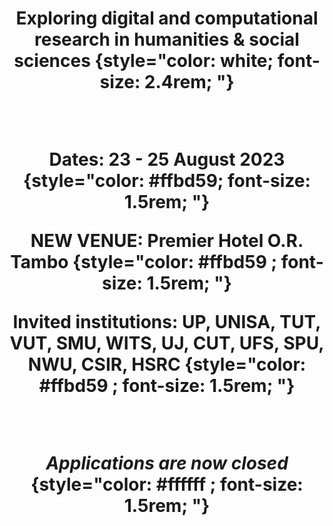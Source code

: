---
widget: hero
headless: true
weight: 10
title: | 
  Exploring digital and computational research in humanities & social sciences
    {style="color: white; font-size: 2.4rem; "} 

  <br>
  
  __Dates:__ 23 - 25 August 2023
    {style="color: #ffbd59; font-size: 1.5rem; "} 

  __NEW VENUE__: Premier Hotel O.R. Tambo 
    {style="color: #ffbd59 ; font-size: 1.5rem; "} 

  __Invited institutions__:  UP, UNISA, TUT, VUT, SMU, WITS, UJ, CUT, UFS, SPU, NWU, CSIR, HSRC
    {style="color: #ffbd59 ; font-size: 1.5rem; "} 
  
  <br>

  <em>__Applications are now closed__</em>
    {style="color: #ffffff ; font-size: 1.5rem; "} 




hero_media: dh-ignite.svg
design:
  background:
    gradient_start: '#1a2f69'
    gradient_end: '#CDCFE4'
    text_color_light: true
cta:
  url: https://forms.gle/3fM1w9Fqc4oESV4n9
  label: Click here to register your interest in future events!
  icon_pack: 
  icon: 

cta_alt:
  url: 
  label: 
  icon_pack: 
  icon: 


---
